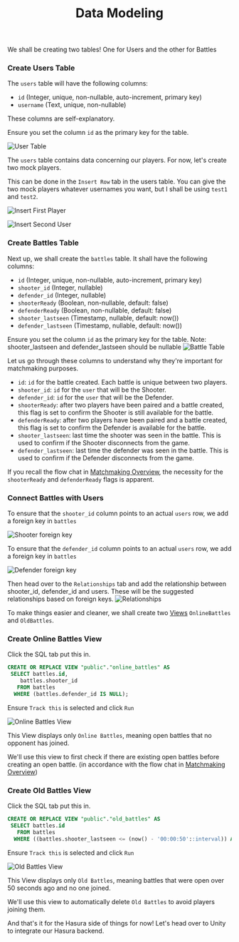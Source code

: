 ﻿---
title: "Data Modeling"
metaTitle: "Data Modeling for Matchmaking with Hasura | GraphQL Unity Hasura Tutorial"
metaDescription: "We shall create two tables, Users and Battles and also create some views"
---

We shall be creating two tables! 
One for Users and the other for Battles

### Create Users Table

The `users` table will have the following columns:

- `id` (Integer, unique, non-nullable, auto-increment, primary key)
- `username` (Text, unique, non-nullable)

These columns are self-explanatory.

Ensure you set the column `id` as the primary key for the table.

![User Table](https://graphql-engine-cdn.hasura.io/learn-hasura/assets/graphql-unity/matchmaking/user-table.jpg)

The `users` table contains data concerning our players. For now, let's create two mock players.

This can be done in the `Insert Row` tab in the users table. You can give the two mock players whatever usernames you want, but I shall be using `test1` and `test2`.

![Insert First Player](https://graphql-engine-cdn.hasura.io/learn-hasura/assets/graphql-unity/matchmaking/insert-user.jpg)

![Insert Second User](https://graphql-engine-cdn.hasura.io/learn-hasura/assets/graphql-unity/matchmaking/insert-second-user.jpg)

### Create Battles Table

Next up, we shall create the `battles` table. It shall have the following columns:

- `id` (Integer, unique, non-nullable, auto-increment, primary key)
- `shooter_id` (Integer, nullable)
- `defender_id` (Integer, nullable)
- `shooterReady` (Boolean, non-nullable, default: false)
- `defenderReady` (Boolean, non-nullable, default: false)
- `shooter_lastseen` (Timestamp, nullable, default: now())
- `defender_lastseen` (Timestamp, nullable, default: now())  

Ensure you set the column `id` as the primary key for the table.
Note: shooter_lastseen and defender_lastseen should be nullable
![Battle Table](https://graphql-engine-cdn.hasura.io/learn-hasura/assets/graphql-unity/matchmaking/battle-table.jpg)

Let us go through these columns to understand why they're important for matchmaking purposes.

- `id`: `id` for the battle created. Each battle is unique between two players.
- `shooter_id`: `id` for the `user` that will be the Shooter.
- `defender_id`: `id` for the `user` that will be the Defender.
- `shooterReady`: after two players have been paired and a battle created, this flag is set to confirm the Shooter is still available for the battle.
- `defenderReady`: after two players have been paired and a battle created, this flag is set to confirm the Defender is available for the battle.
- `shooter_lastseen`: last time the shooter was seen in the battle. This is used to confirm if the Shooter disconnects from the game.
- `defender_lastseen`: last time the defender was seen in the battle. This is used to confirm if the Defender disconnects from the game.

If you recall the flow chat in [Matchmaking Overview](https://hasura.io/learn/graphql/unity/matchmaking/), the necessity for the `shooterReady` and `defenderReady` flags is apparent.

### Connect Battles with Users

To ensure that the `shooter_id` column points to an actual `users` row, we add a foreign key in `battles`

![Shooter foreign key](https://graphql-engine-cdn.hasura.io/learn-hasura/assets/graphql-unity/matchmaking/shooter-foreign-key.jpg)

To ensure that the `defender_id` column points to an actual `users` row, we add a foreign key in `battles`

![Defender foreign key](https://graphql-engine-cdn.hasura.io/learn-hasura/assets/graphql-unity/matchmaking/defender-foreign-key.jpg)

Then head over to the `Relationships` tab and add the relationship between shooter_id, defender_id and users. These will be the suggested relationships based on foreign keys.
![Relationships](https://graphql-engine-cdn.hasura.io/learn-hasura/assets/graphql-unity/matchmaking/relationships.jpg)

To make things easier and cleaner, we shall create two [Views](https://hasura.io/learn/graphql/hasura/data-transformations/) `OnlineBattles` and `OldBattles`.

### Create Online Battles View

Click the SQL tab put this in.

```sql
CREATE OR REPLACE VIEW "public"."online_battles" AS 
 SELECT battles.id,
    battles.shooter_id
   FROM battles
  WHERE (battles.defender_id IS NULL);
```
Ensure `Track this` is selected and click `Run`

![Online Battles View](https://graphql-engine-cdn.hasura.io/learn-hasura/assets/graphql-unity/matchmaking/online-battles.jpg)

This View displays only `Online Battles`, meaning open battles that no opponent has joined. 

We'll use this view to first check if there are existing open battles before creating an open battle. (in accordance with the flow chat in [Matchmaking Overview](https://hasura.io/learn/graphql/unity/matchmaking/))

### Create Old Battles View

Click the SQL tab put this in.

```sql
CREATE OR REPLACE VIEW "public"."old_battles" AS 
 SELECT battles.id
   FROM battles
  WHERE ((battles.shooter_lastseen <= (now() - '00:00:50'::interval)) AND (battles.defender_id IS NULL));
```
Ensure `Track this` is selected and click `Run`

![Old Battles View](https://graphql-engine-cdn.hasura.io/learn-hasura/assets/graphql-unity/matchmaking/old-battles.jpg)

This View displays only `Old Battles`, meaning battles that were open over 50 seconds ago and no one joined.

We'll use this view to automatically delete `Old Battles` to avoid players joining them.  

And that's it for the Hasura side of things for now! Let's head over to Unity to integrate our Hasura backend.

